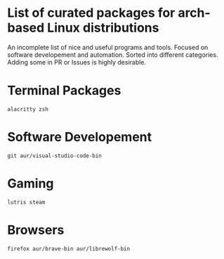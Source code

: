 # List of curated packages for arch-based Linux distributions

An incomplete list of nice and useful programs and tools. Focused on software developement and
automation. Sorted into different categories. Adding some in PR or Issues is highly desirable.

# Terminal Packages

`alacritty zsh`

# Software Developement

`git aur/visual-studio-code-bin`

# Gaming

`lutris steam`

# Browsers

`firefox aur/brave-bin aur/librewolf-bin`
